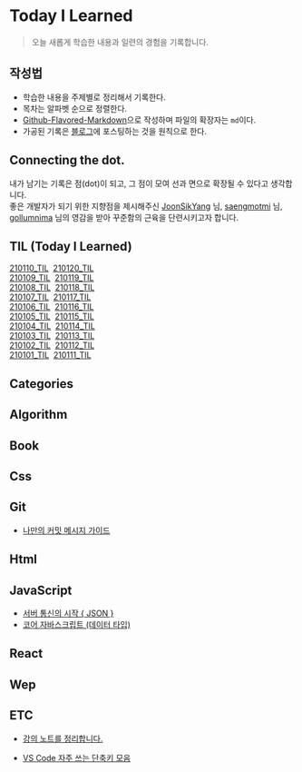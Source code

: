 # Today I Learned

> 오늘 새롭게 학습한 내용과 일련의 경험을 기록합니다. <br>

## 작성법

- 학습한 내용을 주제별로 정리해서 기록한다.
- 목차는 알파벳 순으로 정렬한다.
- <a href="https://guides.github.com/features/mastering-markdown/#GitHub-flavored-markdown">Github-Flavored-Markdown</a>으로 작성하며 파일의 확장자는 `md`이다.
- 가공된 기록은 <a href="https://hyuns.netlify.app">블로그</a>에 포스팅하는 것을 원칙으로 한다.

## Connecting the dot.

내가 남기는 기록은 점(dot)이 되고, 그 점이 모여 선과 면으로 확장될 수 있다고 생각합니다.<br>
좋은 개발자가 되기 위한 지향점을 제시해주신 <a href="https://github.com/joonsikyang">JoonSikYang</a> 님, <a href="https://github.com/saengmotmi">saengmotmi</a> 님, <a href="https://github.com/gollumnima">gollumnima</a> 님의 영감을 받아 꾸준함의 근육을 단련시키고자 합니다.

## TIL (Today I Learned)

[210110_TIL](<https://github.com/sunghyunjeonme/TIL/blob/master/TIL%20(Today%20I%20Learned)/January/210110_TIL.md>)&nbsp;&nbsp;[210120_TIL](<https://github.com/sunghyunjeonme/TIL/blob/master/TIL%20(Today%20I%20Learned)/January/210120_TIL.md>)<br>
[210109_TIL](<https://github.com/sunghyunjeonme/TIL/blob/master/TIL%20(Today%20I%20Learned)/January/210109_TIL.md>)&nbsp;&nbsp;[210119_TIL](<https://github.com/sunghyunjeonme/TIL/blob/master/TIL%20(Today%20I%20Learned)/January/210119_TIL.md>)<br>
[210108_TIL](<https://github.com/sunghyunjeonme/TIL/blob/master/TIL%20(Today%20I%20Learned)/January/210108_TIL.md>)&nbsp;&nbsp;[210118_TIL](<https://github.com/sunghyunjeonme/TIL/blob/master/TIL%20(Today%20I%20Learned)/January/210118_TI.md>)<br>
[210107_TIL](<https://github.com/sunghyunjeonme/TIL/blob/master/TIL%20(Today%20I%20Learned)/January/210107_TIL.md>)&nbsp;&nbsp;[210117_TIL](<https://github.com/sunghyunjeonme/TIL/blob/master/TIL%20(Today%20I%20Learned)/January/210117_TIL.md>)<br>
[210106_TIL](<https://github.com/sunghyunjeonme/TIL/blob/master/TIL%20(Today%20I%20Learned)/January/210106_TIL.md>)&nbsp;&nbsp;[210116_TIL](<https://github.com/sunghyunjeonme/TIL/blob/master/TIL%20(Today%20I%20Learned)/January/210116_TIL.md>)<br>
[210105_TIL](<https://github.com/sunghyunjeonme/TIL/blob/master/TIL%20(Today%20I%20Learned)/January/210105_TIL.md>)&nbsp;&nbsp;[210115_TIL](<https://github.com/sunghyunjeonme/TIL/blob/master/TIL%20(Today%20I%20Learned)/January/210115_TIL.md>)<br>
[210104_TIL](<https://github.com/sunghyunjeonme/TIL/blob/master/TIL%20(Today%20I%20Learned)/January/210104_TIL.md>)&nbsp;&nbsp;[210114_TIL](<https://github.com/sunghyunjeonme/TIL/blob/master/TIL%20(Today%20I%20Learned)/January/210114_TIL.md>)<br>
[210103_TIL](<https://github.com/sunghyunjeonme/TIL/blob/master/TIL%20(Today%20I%20Learned)/January/210103_TIL.md>)&nbsp;&nbsp;[210113_TIL](<https://github.com/sunghyunjeonme/TIL/blob/master/TIL%20(Today%20I%20Learned)/January/210113_TIL.md>)<br>
[210102_TIL](<https://github.com/sunghyunjeonme/TIL/blob/master/TIL%20(Today%20I%20Learned)/January/210102_TIL.md>)&nbsp;&nbsp;[210112_TIL](<https://github.com/sunghyunjeonme/TIL/blob/master/TIL%20(Today%20I%20Learned)/January/210112_TIL.md>)<br>
[210101_TIL](<https://github.com/sunghyunjeonme/TIL/blob/master/TIL%20(Today%20I%20Learned)/TIL%20(Today%20I%20Learned).md>)&nbsp;&nbsp;[210111_TIL](<https://github.com/sunghyunjeonme/TIL/blob/master/TIL%20(Today%20I%20Learned)/January/210111_TIL.md>)<br>

## Categories

## Algorithm

## Book

## Css

## Git

- [나만의 커밋 메시지 가이드](https://github.com/sunghyunjeonme/TIL/blob/master/Git/001-%EB%82%98%EB%A7%8C%EC%9D%98%20%EC%BB%A4%EB%B0%8B%20%EB%A9%94%EC%84%B8%EC%A7%80%20%EA%B0%80%EC%9D%B4%EB%93%9C.md)

## Html

## JavaScript

- [서버 통신의 시작 { JSON }](https://github.com/sunghyunjeonme/TIL/blob/master/JavaScript/%EC%84%9C%EB%B2%84%20%ED%86%B5%EC%8B%A0%EC%9D%98%20%EC%8B%9C%EC%9E%91%20%7B%20JSON%20%7D.md)
- [코어 자바스크립트 (데이터 타입)](<https://github.com/sunghyunjeonme/TIL/blob/master/JavaScript/%EC%BD%94%EC%96%B4%20%EC%9E%90%EB%B0%94%EC%8A%A4%ED%81%AC%EB%A6%BD%ED%8A%B8(%EB%8D%B0%EC%9D%B4%ED%84%B0%20%ED%83%80%EC%9E%85).md>)

## React

## Wep

## ETC

- [강의 노트를 정리합니다.](https://github.com/sunghyunjeonme/TIL/tree/master/ETC/Note)

- [VS Code 자주 쓰는 단축키 모음](https://github.com/sunghyunjeonme/TIL/commit/77241c81abebf28b3dde251a54ebff02c078a68a)
